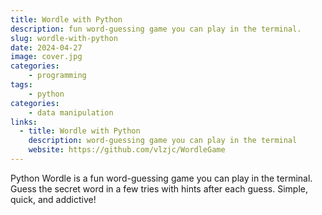 ```yaml
---
title: Wordle with Python
description: fun word-guessing game you can play in the terminal.
slug: wordle-with-python
date: 2024-04-27
image: cover.jpg
categories:
    - programming
tags: 
    - python
categories:
    - data manipulation
links:
  - title: Wordle with Python
    description: word-guessing game you can play in the terminal
    website: https://github.com/vlzjc/WordleGame
---
```


Python Wordle is a fun word-guessing game you can play in the terminal. Guess the secret word in a few tries with hints after each guess. Simple, quick, and addictive!